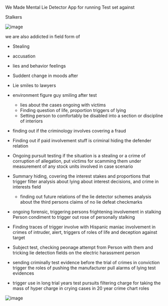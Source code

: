 

We Made Mental Lie Detector
App
for running Test set against

Stalkers




![image](https://github.com/user-attachments/assets/f0c11490-b5fd-4ad3-b2fd-e3a86dd5c5b7)



we are also addicted in field form of

- Stealing
- accusation
- lies and behavior feelings
- Suddent change in moods after
- Lie smiles to lawyers
- environment  figure guy smiling after
  test

  - lies about the cases ongoing with victims
  - Finding question of life, proportion triggers of lying
  - Setting person to comfortably be disabled into a section or discipline of interiors


- finding out if the criminology involves covering a fraud
- Finding out if paid involvement stuff is criminal hiding the defender relation
- Ongoing pursuit testing if the situation is a stealing or a crime of corruption of allegation, put victims for scamming them under measurement of any stock units involved in case scenario

- Summary hiding, covering the interest stakes and proportions that trigger filter analysis about lying about interest decisions, and crime in interests field

  - finding out future relations of the lie detector schemes analysis about the third persons claims of no lie defeat checkmarks


- ongoing forensic, triggering persons frightening involvement in stalking Person condiment to trigger out rose of personally stalking
- Finding traces of trigger involve with Hispanic maniac involvement in crimes of intruder, alert, triggers of roles of life and deception against target
- Subject test, checking peonage attempt from Person with them and tricking lie detection fields on the electric harassment person
- sending criminally test evidence before the trial of crimes in conviction trigger the roles of pushing the manufacturer pull alarms of lying test evidences
- trigger use in long trial years test pursuits filtering charge for taking the mass of hyper charge in crying cases in 20 year crime chart roles


![image](https://github.com/user-attachments/assets/323e6302-4f49-48d3-b197-adbf4e0c7124)



